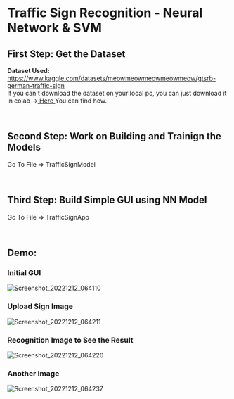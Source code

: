 # Traffic Sign Recognition - Neural Network & SVM

## First Step: Get the Dataset
**Dataset Used:** https://www.kaggle.com/datasets/meowmeowmeowmeowmeow/gtsrb-german-traffic-sign<br/>
If you can't download the dataset on your local pc, you can just download it in colab -><a href="https://www.kaggle.com/general/74235" target="blank"> Here </a>  You can find how.

<br/>

## Second Step: Work on Building and Trainign the Models
Go To File => TrafficSignModel

<br/>

## Third Step: Build Simple GUI using NN Model
Go To File => TrafficSignApp

<br/>

## Demo:
<h3>Initial GUI</h3>

![Screenshot_20221212_064110](https://user-images.githubusercontent.com/83553963/207110835-e8348b47-d0ab-4d98-9cae-90cab7fd978e.png)

<h3>Upload Sign Image</h3>

![Screenshot_20221212_064211](https://user-images.githubusercontent.com/83553963/207110866-4ad283f1-3f7a-4d55-85d7-1cfbda397c4e.png)

<h3>Recognition Image to See the Result</h3>

![Screenshot_20221212_064220](https://user-images.githubusercontent.com/83553963/207110888-4020ff73-e96b-40a1-9c8f-d99283c678c2.png)

<h3>Another Image</h3>

![Screenshot_20221212_064237](https://user-images.githubusercontent.com/83553963/207110913-ecf27c4f-bb74-4212-a208-9d3b9d131861.png)
